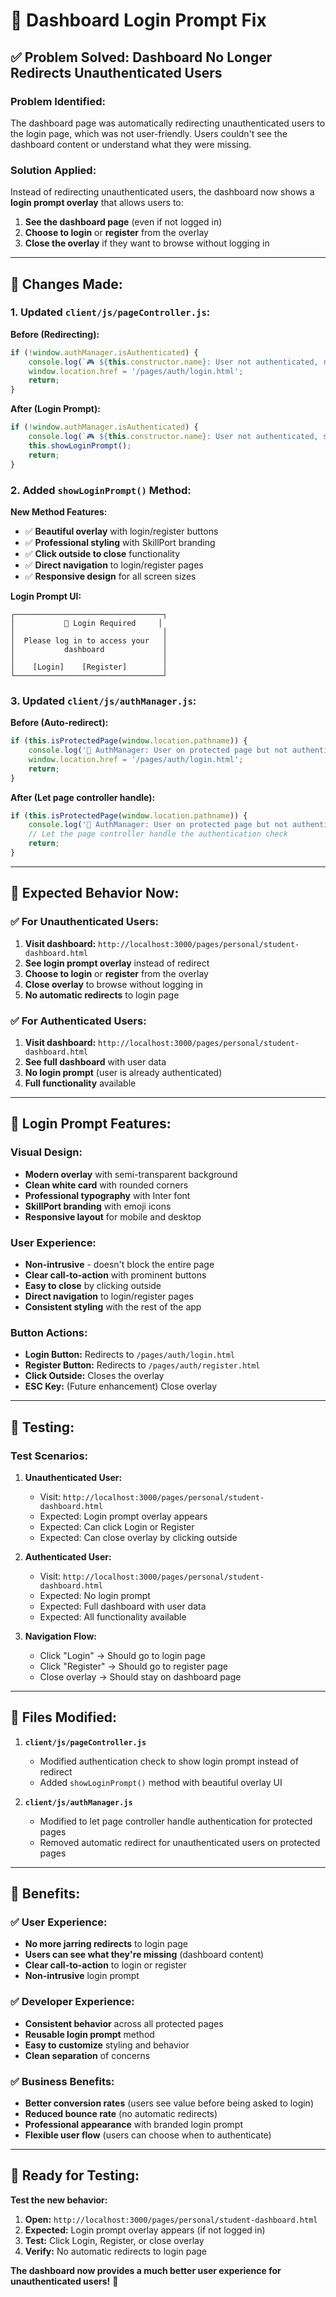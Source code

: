 # 🔐 Dashboard Login Prompt Fix

## ✅ **Problem Solved: Dashboard No Longer Redirects Unauthenticated Users**

### **Problem Identified:**
The dashboard page was automatically redirecting unauthenticated users to the login page, which was not user-friendly. Users couldn't see the dashboard content or understand what they were missing.

### **Solution Applied:**
Instead of redirecting unauthenticated users, the dashboard now shows a **login prompt overlay** that allows users to:
1. **See the dashboard page** (even if not logged in)
2. **Choose to login** or **register** from the overlay
3. **Close the overlay** if they want to browse without logging in

---

## **🔧 Changes Made:**

### **1. Updated `client/js/pageController.js`:**

**Before (Redirecting):**
```javascript
if (!window.authManager.isAuthenticated) {
    console.log(`🎮 ${this.constructor.name}: User not authenticated, redirecting to login`);
    window.location.href = '/pages/auth/login.html';
    return;
}
```

**After (Login Prompt):**
```javascript
if (!window.authManager.isAuthenticated) {
    console.log(`🎮 ${this.constructor.name}: User not authenticated, showing login prompt`);
    this.showLoginPrompt();
    return;
}
```

### **2. Added `showLoginPrompt()` Method:**

**New Method Features:**
- ✅ **Beautiful overlay** with login/register buttons
- ✅ **Professional styling** with SkillPort branding
- ✅ **Click outside to close** functionality
- ✅ **Direct navigation** to login/register pages
- ✅ **Responsive design** for all screen sizes

**Login Prompt UI:**
```
┌─────────────────────────────────┐
│           🔐 Login Required     │
│                                 │
│  Please log in to access your   │
│           dashboard             │
│                                 │
│    [Login]    [Register]        │
└─────────────────────────────────┘
```

### **3. Updated `client/js/authManager.js`:**

**Before (Auto-redirect):**
```javascript
if (this.isProtectedPage(window.location.pathname)) {
    console.log('🔐 AuthManager: User on protected page but not authenticated, redirecting to login');
    window.location.href = '/pages/auth/login.html';
    return;
}
```

**After (Let page controller handle):**
```javascript
if (this.isProtectedPage(window.location.pathname)) {
    console.log('🔐 AuthManager: User on protected page but not authenticated, letting page controller handle it');
    // Let the page controller handle the authentication check
    return;
}
```

---

## **🎯 Expected Behavior Now:**

### **✅ For Unauthenticated Users:**
1. **Visit dashboard:** `http://localhost:3000/pages/personal/student-dashboard.html`
2. **See login prompt overlay** instead of redirect
3. **Choose to login** or **register** from the overlay
4. **Close overlay** to browse without logging in
5. **No automatic redirects** to login page

### **✅ For Authenticated Users:**
1. **Visit dashboard:** `http://localhost:3000/pages/personal/student-dashboard.html`
2. **See full dashboard** with user data
3. **No login prompt** (user is already authenticated)
4. **Full functionality** available

---

## **🎨 Login Prompt Features:**

### **Visual Design:**
- **Modern overlay** with semi-transparent background
- **Clean white card** with rounded corners
- **Professional typography** with Inter font
- **SkillPort branding** with emoji icons
- **Responsive layout** for mobile and desktop

### **User Experience:**
- **Non-intrusive** - doesn't block the entire page
- **Clear call-to-action** with prominent buttons
- **Easy to close** by clicking outside
- **Direct navigation** to login/register pages
- **Consistent styling** with the rest of the app

### **Button Actions:**
- **Login Button:** Redirects to `/pages/auth/login.html`
- **Register Button:** Redirects to `/pages/auth/register.html`
- **Click Outside:** Closes the overlay
- **ESC Key:** (Future enhancement) Close overlay

---

## **🧪 Testing:**

### **Test Scenarios:**

1. **Unauthenticated User:**
   - Visit: `http://localhost:3000/pages/personal/student-dashboard.html`
   - Expected: Login prompt overlay appears
   - Expected: Can click Login or Register
   - Expected: Can close overlay by clicking outside

2. **Authenticated User:**
   - Visit: `http://localhost:3000/pages/personal/student-dashboard.html`
   - Expected: No login prompt
   - Expected: Full dashboard with user data
   - Expected: All functionality available

3. **Navigation Flow:**
   - Click "Login" → Should go to login page
   - Click "Register" → Should go to register page
   - Close overlay → Should stay on dashboard page

---

## **📝 Files Modified:**

1. **`client/js/pageController.js`**
   - Modified authentication check to show login prompt instead of redirect
   - Added `showLoginPrompt()` method with beautiful overlay UI

2. **`client/js/authManager.js`**
   - Modified to let page controller handle authentication for protected pages
   - Removed automatic redirect for unauthenticated users on protected pages

---

## **🎉 Benefits:**

### **✅ User Experience:**
- **No more jarring redirects** to login page
- **Users can see what they're missing** (dashboard content)
- **Clear call-to-action** to login or register
- **Non-intrusive** login prompt

### **✅ Developer Experience:**
- **Consistent behavior** across all protected pages
- **Reusable login prompt** method
- **Easy to customize** styling and behavior
- **Clean separation** of concerns

### **✅ Business Benefits:**
- **Better conversion rates** (users see value before being asked to login)
- **Reduced bounce rate** (no automatic redirects)
- **Professional appearance** with branded login prompt
- **Flexible user flow** (users can choose when to authenticate)

---

## **🚀 Ready for Testing:**

**Test the new behavior:**
1. **Open:** `http://localhost:3000/pages/personal/student-dashboard.html`
2. **Expected:** Login prompt overlay appears (if not logged in)
3. **Test:** Click Login, Register, or close overlay
4. **Verify:** No automatic redirects to login page

**The dashboard now provides a much better user experience for unauthenticated users!** 🎯
